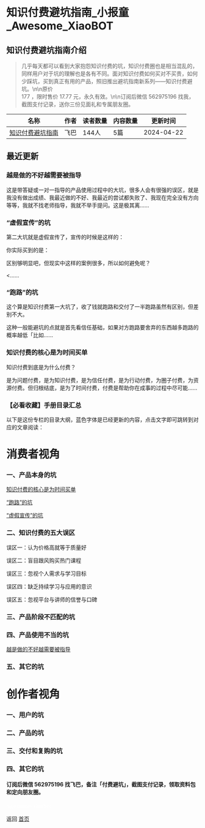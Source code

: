 # 知识付费避坑指南_小报童_Awesome_XiaoBOT

## 知识付费避坑指南介绍
> 几乎每天都可以看到大家抱怨知识付费的坑，知识付费圈也是相当混乱的，同样用户对于坑的理解也是各有不同。面对知识付费如何买对不买贵，如何少踩坑，买到真正有用的产品，照旧推出避坑指南新系列——知识付费避坑。\n\n原价  
177 ，限时售价 17.77 元，永久有效。\n\n订阅后微信 562975196 找我，截图支付记录，送你三份见面礼和专属朋友圈。  
  


|名称|作者|读者数量|内容数量|更新时间|
|---|---|---|---|---|
|[知识付费避坑指南](https://xiaobot.net/p/fscz-zsff?refer=9c3f1c95-a052-465a-9902-f6d75080262a)|飞巴|144人|5篇|2024-04-22|

## 最近更新
### 越是做的不好越需要被指导

这是带答疑或一对一指导的产品使用过程中的大坑，很多人会有很强的误区，就是我没有做出成绩、我最近做的不好、我最近的尝试都失败了、我现在完全没有方向等等，我就不找老师指导，我就不举手提问。这是极其离......

### “虚假宣传”的坑

第二大坑就是虚假宣传了，宣传的时候是这样的：

你实际买到的是：

区别够明显吧，但现实中这样的案例很多，所以如何避免呢？

<......

### “跑路”的坑

这个算是知识付费第一大坑了，收了钱就跑路和交付了一半跑路虽然有区别，但差别不大。

这种一般能避坑的点就是首先看信任基础，如果对方跑路要舍弃的东西越多跑路的概率越低「比如......

### 知识付费的核心是为时间买单

知识付费到底是为什么付费？

是为问题付费，是为知识付费，是为信任付费，是为行动付费，为圈子付费，为资源付费。但归根结底，是为了时间付费，付费是帮助你在成事的过程中尽可能......

### 【必看收藏】手册目录汇总

以下是这份专栏的目录大纲，蓝色字体是已经更新的内容，点击文字即可跳转到对应的文章阅读：

# **消费者视角**

### **一、产品本身的坑**

[知识付费的核心是为时间买单](https://xiaobot.net/post/28c34c38-98a9-4862-ab4d-8f547cbee9c3)

[“跑路”的坑](https://xiaobot.net/post/d250a4de-127e-499c-8520-167af565de18)

[“虚假宣传”的坑](https://xiaobot.net/post/00636af3-674a-439f-8ce3-788e73064c38)

### 二、知识付费的五大误区

误区一：认为价格高就等于质量好

误区二：盲目跟风购买热门课程

误区三：忽视个人需求与学习目标

误区四：缺乏持续学习与应用的意识

误区五：忽视平台与讲师的信誉与口碑

### 三、产品阶段不匹配的坑

### 四、产品使用不当的坑

[越是做的不好越需要被指导](https://xiaobot.net/post/ca639aae-7cea-4ea8-be8f-069c9c5942ac)

### 五、其它的坑

# 创作者视角

### 一、用户的坑

### 二、产品的坑

### 三、交付和复购的坑

### 四、其它的坑

#### **订阅后微信 562975196 找飞巴，备注「付费避坑」，截图支付记录，领取资料包和定向朋友圈。**


<a href="https://github.com/Reno9527/awesome-xiaobot" style="color: white; text-decoration: none;">awesome-xiaobot</a>

返回 [首页](../README.md)
